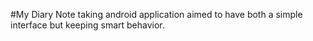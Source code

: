 #My Diary
Note taking android application aimed to have both a simple interface but keeping smart behavior.
